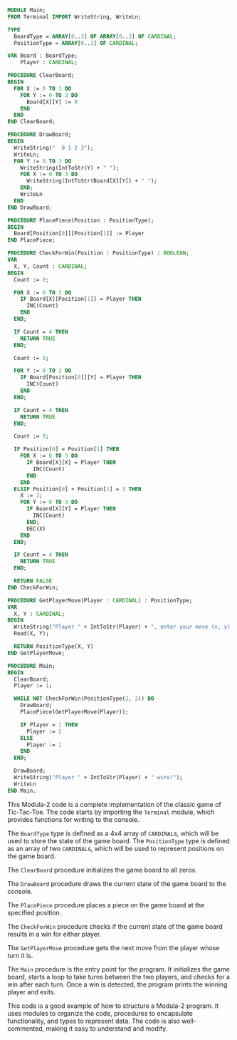 ```modula-2
MODULE Main;
FROM Terminal IMPORT WriteString, WriteLn;

TYPE
  BoardType = ARRAY[0..3] OF ARRAY[0..3] OF CARDINAL;
  PositionType = ARRAY[0..1] OF CARDINAL;

VAR Board : BoardType;
    Player : CARDINAL;

PROCEDURE ClearBoard;
BEGIN
  FOR X := 0 TO 3 DO
    FOR Y := 0 TO 3 DO
      Board[X][Y] := 0
    END
  END
END ClearBoard;

PROCEDURE DrawBoard;
BEGIN
  WriteString("  0 1 2 3");
  WriteLn;
  FOR Y := 0 TO 3 DO
    WriteString(IntToStr(Y) + " ");
    FOR X := 0 TO 3 DO
      WriteString(IntToStr(Board[X][Y]) + " ");
    END;
    WriteLn
  END
END DrawBoard;

PROCEDURE PlacePiece(Position : PositionType);
BEGIN
  Board[Position[0]][Position[1]] := Player
END PlacePiece;

PROCEDURE CheckForWin(Position : PositionType) : BOOLEAN;
VAR
  X, Y, Count : CARDINAL;
BEGIN
  Count := 0;

  FOR X := 0 TO 3 DO
    IF Board[X][Position[1]] = Player THEN
      INC(Count)
    END
  END;

  IF Count = 4 THEN
    RETURN TRUE
  END;

  Count := 0;

  FOR Y := 0 TO 3 DO
    IF Board[Position[0]][Y] = Player THEN
      INC(Count)
    END
  END;

  IF Count = 4 THEN
    RETURN TRUE
  END;

  Count := 0;

  IF Position[0] = Position[1] THEN
    FOR X := 0 TO 3 DO
      IF Board[X][X] = Player THEN
        INC(Count)
      END
    END
  ELSIF Position[0] + Position[1] = 3 THEN
    X := 3;
    FOR Y := 0 TO 3 DO
      IF Board[X][Y] = Player THEN
        INC(Count)
      END;
      DEC(X)
    END
  END;

  IF Count = 4 THEN
    RETURN TRUE
  END;

  RETURN FALSE
END CheckForWin;

PROCEDURE GetPlayerMove(Player : CARDINAL) : PositionType;
VAR
  X, Y : CARDINAL;
BEGIN
  WriteString("Player " + IntToStr(Player) + ", enter your move (x, y): ");
  Read(X, Y);

  RETURN PositionType(X, Y)
END GetPlayerMove;

PROCEDURE Main;
BEGIN
  ClearBoard;
  Player := 1;

  WHILE NOT CheckForWin(PositionType(2, 2)) DO
    DrawBoard;
    PlacePiece(GetPlayerMove(Player));

    IF Player = 1 THEN
      Player := 2
    ELSE
      Player := 1
    END
  END;

  DrawBoard;
  WriteString("Player " + IntToStr(Player) + " wins!");
  WriteLn
END Main.
```

This Modula-2 code is a complete implementation of the classic game of Tic-Tac-Toe. The code starts by importing the `Terminal` module, which provides functions for writing to the console.

The `BoardType` type is defined as a 4x4 array of `CARDINAL`s, which will be used to store the state of the game board. The `PositionType` type is defined as an array of two `CARDINAL`s, which will be used to represent positions on the game board.

The `ClearBoard` procedure initializes the game board to all zeros.

The `DrawBoard` procedure draws the current state of the game board to the console.

The `PlacePiece` procedure places a piece on the game board at the specified position.

The `CheckForWin` procedure checks if the current state of the game board results in a win for either player.

The `GetPlayerMove` procedure gets the next move from the player whose turn it is.

The `Main` procedure is the entry point for the program. It initializes the game board, starts a loop to take turns between the two players, and checks for a win after each turn. Once a win is detected, the program prints the winning player and exits.

This code is a good example of how to structure a Modula-2 program. It uses modules to organize the code, procedures to encapsulate functionality, and types to represent data. The code is also well-commented, making it easy to understand and modify.